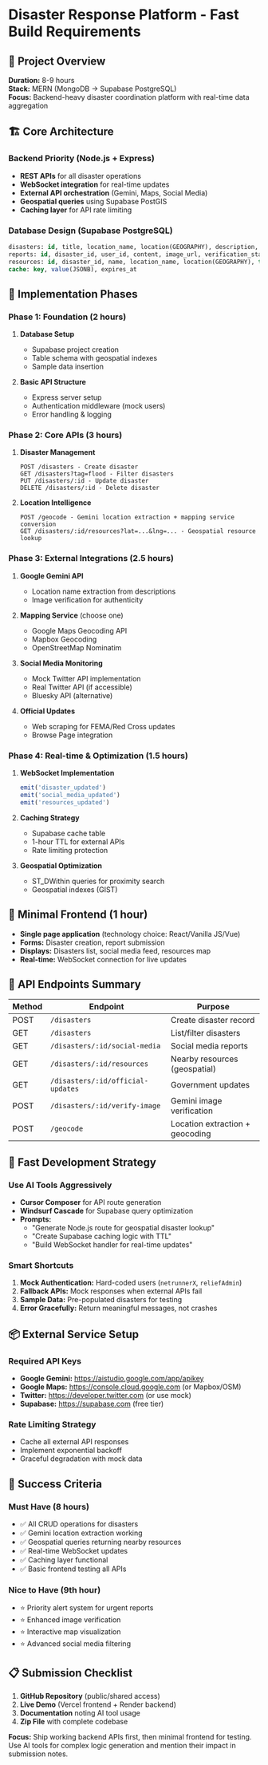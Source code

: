 # Disaster Response Platform - Fast Build Requirements

## 🎯 **Project Overview**
**Duration:** 8-9 hours  
**Stack:** MERN (MongoDB → Supabase PostgreSQL)  
**Focus:** Backend-heavy disaster coordination platform with real-time data aggregation

## 🏗️ **Core Architecture**

### **Backend Priority (Node.js + Express)**
- **REST APIs** for all disaster operations
- **WebSocket integration** for real-time updates
- **External API orchestration** (Gemini, Maps, Social Media)
- **Geospatial queries** using Supabase PostGIS
- **Caching layer** for API rate limiting

### **Database Design (Supabase PostgreSQL)**
```sql
disasters: id, title, location_name, location(GEOGRAPHY), description, tags[], owner_id, created_at, audit_trail(JSONB)
reports: id, disaster_id, user_id, content, image_url, verification_status, created_at
resources: id, disaster_id, name, location_name, location(GEOGRAPHY), type, created_at
cache: key, value(JSONB), expires_at
```

## 🔧 **Implementation Phases**

### **Phase 1: Foundation (2 hours)**
1. **Database Setup**
   - Supabase project creation
   - Table schema with geospatial indexes
   - Sample data insertion

2. **Basic API Structure**
   - Express server setup
   - Authentication middleware (mock users)
   - Error handling & logging

### **Phase 2: Core APIs (3 hours)**
1. **Disaster Management**
   ```
   POST /disasters - Create disaster
   GET /disasters?tag=flood - Filter disasters
   PUT /disasters/:id - Update disaster
   DELETE /disasters/:id - Delete disaster
   ```

2. **Location Intelligence**
   ```
   POST /geocode - Gemini location extraction + mapping service conversion
   GET /disasters/:id/resources?lat=...&lng=... - Geospatial resource lookup
   ```

### **Phase 3: External Integrations (2.5 hours)**
1. **Google Gemini API**
   - Location name extraction from descriptions
   - Image verification for authenticity

2. **Mapping Service** (choose one)
   - Google Maps Geocoding API
   - Mapbox Geocoding
   - OpenStreetMap Nominatim

3. **Social Media Monitoring**
   - Mock Twitter API implementation
   - Real Twitter API (if accessible)
   - Bluesky API (alternative)

4. **Official Updates**
   - Web scraping for FEMA/Red Cross updates
   - Browse Page integration

### **Phase 4: Real-time & Optimization (1.5 hours)**
1. **WebSocket Implementation**
   ```javascript
   emit('disaster_updated')
   emit('social_media_updated')
   emit('resources_updated')
   ```

2. **Caching Strategy**
   - Supabase cache table
   - 1-hour TTL for external APIs
   - Rate limiting protection

3. **Geospatial Optimization**
   - ST_DWithin queries for proximity search
   - Geospatial indexes (GIST)

## 🎨 **Minimal Frontend (1 hour)**
- **Single page application** (technology choice: React/Vanilla JS/Vue)
- **Forms:** Disaster creation, report submission
- **Displays:** Disasters list, social media feed, resources map
- **Real-time:** WebSocket connection for live updates

## 🔌 **API Endpoints Summary**

| Method | Endpoint                          | Purpose                         |
| ------ | --------------------------------- | ------------------------------- |
| POST   | `/disasters`                      | Create disaster record          |
| GET    | `/disasters`                      | List/filter disasters           |
| GET    | `/disasters/:id/social-media`     | Social media reports            |
| GET    | `/disasters/:id/resources`        | Nearby resources (geospatial)   |
| GET    | `/disasters/:id/official-updates` | Government updates              |
| POST   | `/disasters/:id/verify-image`     | Gemini image verification       |
| POST   | `/geocode`                        | Location extraction + geocoding |

## 🚀 **Fast Development Strategy**

### **Use AI Tools Aggressively**
- **Cursor Composer** for API route generation
- **Windsurf Cascade** for Supabase query optimization
- **Prompts:**
  - "Generate Node.js route for geospatial disaster lookup"
  - "Create Supabase caching logic with TTL"
  - "Build WebSocket handler for real-time updates"

### **Smart Shortcuts**
1. **Mock Authentication:** Hard-coded users (`netrunnerX`, `reliefAdmin`)
2. **Fallback APIs:** Mock responses when external APIs fail
3. **Sample Data:** Pre-populated disasters for testing
4. **Error Gracefully:** Return meaningful messages, not crashes

## 📦 **External Service Setup**

### **Required API Keys**
- **Google Gemini:** https://aistudio.google.com/app/apikey
- **Google Maps:** https://console.cloud.google.com (or Mapbox/OSM)
- **Twitter:** https://developer.twitter.com (or use mock)
- **Supabase:** https://supabase.com (free tier)

### **Rate Limiting Strategy**
- Cache all external API responses
- Implement exponential backoff
- Graceful degradation with mock data

## 🎯 **Success Criteria**

### **Must Have (8 hours)**
- ✅ All CRUD operations for disasters
- ✅ Gemini location extraction working
- ✅ Geospatial queries returning nearby resources
- ✅ Real-time WebSocket updates
- ✅ Caching layer functional
- ✅ Basic frontend testing all APIs

### **Nice to Have (9th hour)**
- ⭐ Priority alert system for urgent reports
- ⭐ Enhanced image verification
- ⭐ Interactive map visualization
- ⭐ Advanced social media filtering

## 📋 **Submission Checklist**

1. **GitHub Repository** (public/shared access)
2. **Live Demo** (Vercel frontend + Render backend)
3. **Documentation** noting AI tool usage
4. **Zip File** with complete codebase

**Focus:** Ship working backend APIs first, then minimal frontend for testing. Use AI tools for complex logic generation and mention their impact in submission notes.